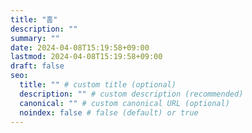 ```yaml
---
title: "홈"
description: ""
summary: ""
date: 2024-04-08T15:19:58+09:00
lastmod: 2024-04-08T15:19:58+09:00
draft: false
seo:
  title: "" # custom title (optional)
  description: "" # custom description (recommended)
  canonical: "" # custom canonical URL (optional)
  noindex: false # false (default) or true
---
```

